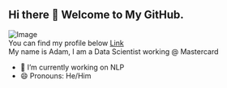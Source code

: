## Hi there 👋 Welcome to My GitHub.
![Image](https://i1.rgstatic.net/ii/profile.image/1077001272205312-1633788521328_Q512/Adam_Teehan.jpg)
<br>
You can find my profile below
[Link](https://github.com/teehanad)
<br>
My name is Adam, I am a Data Scientist working @ Mastercard

- 🔭 I’m currently working on NLP
- 😄 Pronouns: He/Him

